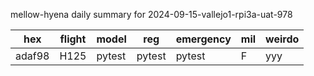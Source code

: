 mellow-hyena daily summary for 2024-09-15-vallejo1-rpi3a-uat-978

|hex|flight|model|reg|emergency|mil|weirdo|
|--|--|--|--|--|--|--|
|adaf98|H125|pytest|pytest|pytest|F|yyy|
